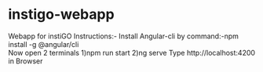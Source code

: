 # instigo-webapp
Webapp for instiGO
Instructions:-
Install Angular-cli by command:-npm install -g @angular/cli  
Now open 2 terminals
1)npm run start
2)ng serve
Type http://localhost:4200 in Browser
